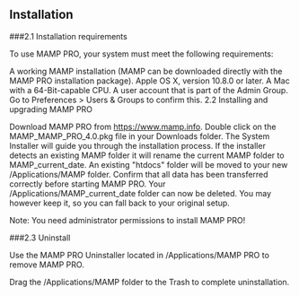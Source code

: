 ## Installation

###2.1 Installation requirements

To use MAMP PRO, your system must meet the following requirements:

A working MAMP installation (MAMP can be downloaded directly with the MAMP PRO installation package).
Apple OS X, version 10.8.0 or later.
A Mac with a 64-Bit-capable CPU.
A user account that is part of the Admin Group. Go to Preferences > Users & Groups to confirm this.
2.2 Installing and upgrading MAMP PRO

Download MAMP PRO from https://www.mamp.info.
Double click on the MAMP_MAMP_PRO_4.0.pkg file in your Downloads folder.
The System Installer will guide you through the installation process.
If the installer detects an existing MAMP folder it will rename the current MAMP folder to MAMP_current_date.
An existing "htdocs" folder will be moved to your new /Applications/MAMP folder.
Confirm that all data has been transferred correctly before starting MAMP PRO.
Your /Applications/MAMP_current_date folder can now be deleted. You may however keep it, so you can fall back to your original setup.

Note: You need administrator permissions to install MAMP PRO!

###2.3 Uninstall

Use the MAMP PRO Uninstaller located in /Applications/MAMP PRO to remove MAMP PRO.



Drag the /Applications/MAMP folder to the Trash to complete uninstallation.
